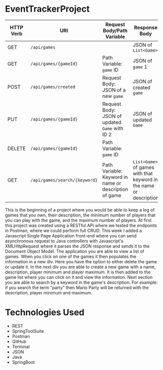 # EventTrackerProject
| HTTP Verb | URI                           | Request Body/Path Variable                             | Response Body                                    |
|-----------|-------------------------------|-------------------------------------------------------|----------------------------------------------------------------------|
| GET       | `/api/games`                  |                                                       | JSON of `List<Game>`                            |
| GET       | `/api/games/{gameId}`              | Path Variable: `game` ID                              | JSON of `game` 1                                       |
| POST      | `/api/games/created`                  | Request Body: JSON of a new `game`                    | JSON of created `game`                                  |
| PUT       | `/api/games/{gameId}`              | Request Body: JSON of updated `Game` with ID 2        | JSON of updated `Game`                                  |
| DELETE    | `/api/games/{gameId}`             | Path Variable: `game` ID                              |                                       |
| GET       | `/api/games/search/{keyword}` | Path Variable: Keyword in name or description of game | `List<Game>` of games with that keyword in the name or description |


This is the beginning of a project where you would be able to keep a log of games that you own, their description, the minimum number of players that you can play with the game, and the maximum number of players. At first this project was created using a RESTful API where we tested the endpoints in Postman, where we could perform full CRUD. This week I added a Javascript Single Page Application front-end where you can send asynchronous request to Java controllers with Javascript's XMLHttpRequest where it parses the JSON response and sends it to the Document Object Model.
The application you are able to view a list of games. When you click on one of the games it then populates the information in a new div. Here you have the option to either delete the game or update it.
In the next div you are able to create a new game with a name, description, player minimum and player maximum. It is then added to the game list where you can click on it and view the information.
Next section you are able to search by a keyword in the game's description. For example: if you search the term "party" then Mario Party will be returned with the description, player minimum and maximum.

# Technologies Used
- REST
- SpringToolSuite
- Postman
- GitHub
- Terminal
- JSON
- Java
- SpringBoot
